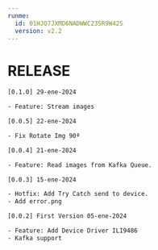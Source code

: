 ```yaml
---
runme:
  id: 01HJQ7JXMD6NADWWC23SR9W42S
  version: v2.2
---
```


# RELEASE

```sh {"id":"01HN76WB0CNT1DFH3J3KY1GW35"}
[0.1.0] 29-ene-2024

- Feature: Stream images

[0.0.5] 22-ene-2024

- Fix Rotate Img 90ª

[0.0.4] 21-ene-2024

- Feature: Read images from Kafka Queue.

[0.0.3] 15-ene-2024

- Hotfix: Add Try Catch send to device.
- Add error.png

[0.0.2] First Version 05-ene-2024

- Feature: Add Device Driver ILI9486
- Kafka support

```